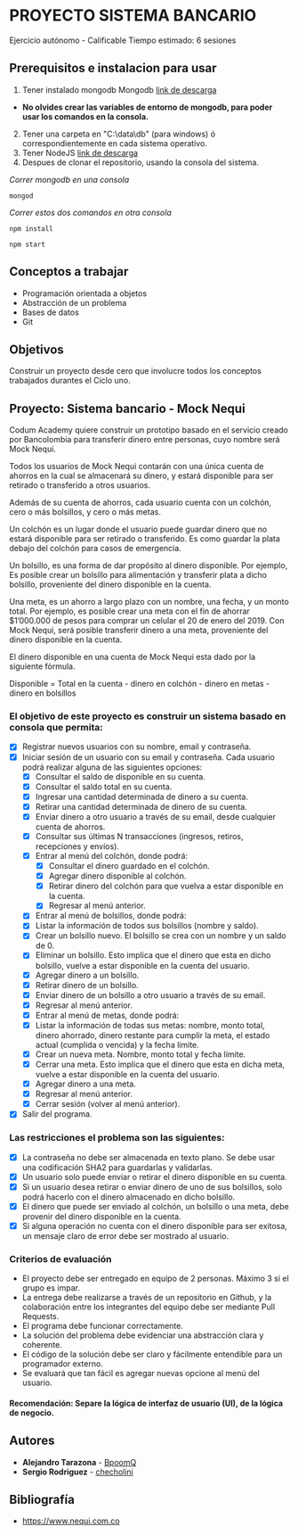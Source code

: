 # PROYECTO SISTEMA BANCARIO
Ejercicio autónomo - Calificable
Tiempo estimado: 6 sesiones

## Prerequisitos e instalacion para usar
1. Tener instalado mongodb Mongodb [link de descarga](https://www.mongodb.com/es/download-center?jmp=nav)
  * **No olvides crear las variables de entorno de mongodb, para poder usar los comandos en la consola.**
2. Tener una carpeta en "C:\data\db" (para windows) ó correspondientemente en cada sistema operativo.
3. Tener NodeJS [link de descarga](https://nodejs.org/es/download/)
4. Despues de clonar el repositorio, usando la consola del sistema.

_Correr mongodb en una consola_
```
mongod
```
_Correr estos dos comandos en otra consola_
```
npm install
```
```
npm start
```

## Conceptos a trabajar
* Programación orientada a objetos
* Abstracción de un problema
* Bases de datos
* Git

## Objetivos
Construir un proyecto desde cero que involucre todos los conceptos trabajados durantes el Ciclo uno.

## Proyecto: Sistema bancario - Mock Nequi
Codum Academy quiere construir un prototipo basado en el servicio creado por Bancolombia para transferir dinero entre personas, cuyo nombre será Mock Nequi.

Todos los usuarios de Mock Nequi contarán con una única cuenta de ahorros en la cual se almacenará su dinero, y estará disponible para ser retirado o transferido a otros usuarios.

Además de su cuenta de ahorros, cada usuario cuenta con un colchón, cero o más bolsillos, y cero o más metas.

Un colchón es un lugar donde el usuario puede guardar dinero que no estará disponible para ser retirado o transferido. Es como guardar la plata debajo del colchón para casos de emergencia.

Un bolsillo, es una forma de dar propósito al dinero disponible. Por ejemplo, Es posible crear un bolsillo para alimentación y transferir plata a dicho bolsillo, proveniente del dinero disponible en la cuenta.

Una meta, es un ahorro a largo plazo con un nombre, una fecha, y un monto total. Por ejemplo, es posible crear una meta con el fin de ahorrar $1’000.000 de pesos para comprar un celular el 20 de enero del 2019. Con Mock Nequi, será posible transferir dinero a una meta, proveniente del dinero disponible en la cuenta.

El dinero disponible en una cuenta de Mock Nequi esta dado por la siguiente fórmula.

Disponible = Total en la cuenta - dinero en colchón - dinero en metas - dinero en bolsillos

### El objetivo de este proyecto es construir un sistema basado en consola que permita:

* [x] Registrar nuevos usuarios con su nombre, email y contraseña.
* [x] Iniciar sesión de un usuario con su email y contraseña. Cada usuario podrá realizar alguna de las siguientes opciones:
  * [x] Consultar el saldo de disponible en su cuenta.
  * [x] Consultar el saldo total en su cuenta.
  * [x] Ingresar una cantidad determinada de dinero a su cuenta.
  * [x] Retirar una cantidad determinada de dinero de su cuenta.
  * [x] Enviar dinero a otro usuario a través de su email, desde cualquier cuenta de ahorros.
  * [x] Consultar sus últimas N transacciones (ingresos, retiros, recepciones y envíos).
  * [x] Entrar al menú del colchón, donde podrá:
    * [x] Consultar el dinero guardado en el colchón.
    * [x] Agregar dinero disponible al colchón.
    * [x] Retirar dinero del colchón para que vuelva a estar disponible en la cuenta.
    * [x] Regresar al menú anterior.
  * [x] Entrar al menú de bolsillos, donde podrá:
  * [x] Listar la información de todos sus bolsillos (nombre y saldo).
  * [x] Crear un bolsillo nuevo. El bolsillo se crea con un nombre y un saldo de 0.
  * [x] Eliminar un bolsillo. Esto implica que el dinero que esta en dicho bolsillo, vuelve a estar disponible en la cuenta del usuario.
  * [x] Agregar dinero a un bolsillo.
  * [x] Retirar dinero de un bolsillo.
  * [x] Enviar dinero de un bolsillo a otro usuario a través de su email.
  * [x] Regresar al menú anterior.
  * [x] Entrar al menú de metas, donde podrá:
  * [x] Listar la información de todas sus metas: nombre, monto total, dinero ahorrado, dinero restante para cumplir la meta, el estado actual (cumplida o vencida) y la fecha límite.
  * [x] Crear un nueva meta. Nombre, monto total y fecha límite.
  * [x] Cerrar una meta. Esto implica que el dinero que esta en dicha meta, vuelve a estar disponible en la cuenta del usuario.
  * [x] Agregar dinero a una meta.
  * [x] Regresar al menú anterior.
  * [x] Cerrar sesión (volver al menú anterior).
* [x] Salir del programa.

### Las restricciones el problema son las siguientes:
  * [x] La contraseña no debe ser almacenada en texto plano. Se debe usar una codificación SHA2 para guardarlas y validarlas.
  * [x] Un usuario solo puede enviar o retirar el dinero disponible en su cuenta.
  * [x] Si un usuario desea retirar o enviar dinero de uno de sus bolsillos, solo podrá hacerlo con el dinero almacenado en dicho bolsillo.
  * [x] El dinero que puede ser enviado al colchón, un bolsillo o una meta, debe provenir del dinero disponible en la cuenta.
  * [x] Si alguna operación no cuenta con el dinero disponible para ser exitosa, un mensaje claro de error debe ser mostrado al usuario.

### Criterios de evaluación
* El proyecto debe ser entregado en equipo de 2 personas. Máximo 3 si el grupo es impar.
* La entrega debe realizarse a través de un repositorio en Github, y la colaboración entre los integrantes del equipo debe ser mediante Pull Requests.
* El programa debe funcionar correctamente.
* La solución del problema debe evidenciar una abstracción clara y coherente.
* El código de la solución debe ser claro y fácilmente entendible para un programador externo.
* Se evaluará que tan fácil es agregar nuevas opcione al menú del usuario.

#### Recomendación: Separe la lógica de interfaz de usuario (UI), de la lógica de negocio.

## Autores
* **Alejandro Tarazona** - [BpoomQ](https://github.com/BpoomQ)
* **Sergio Rodriguez** - [checholini](https://github.com/checholini)

## Bibliografía
* https://www.nequi.com.co

